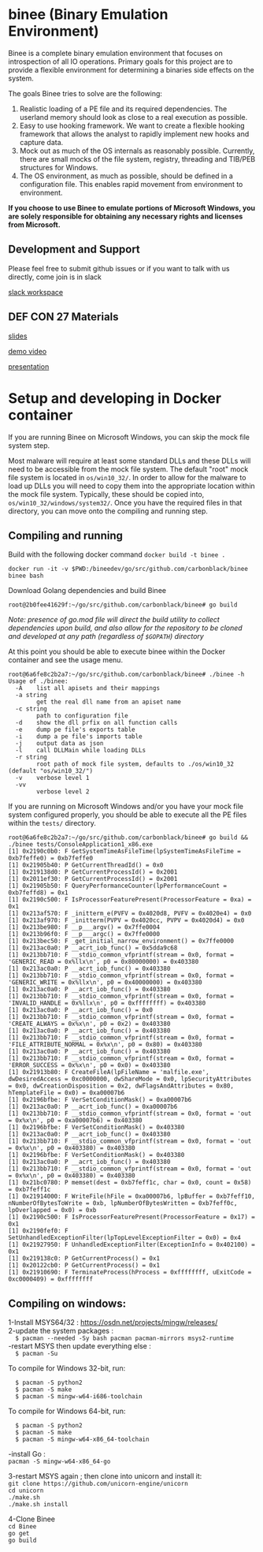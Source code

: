# binee (Binary Emulation Environment)

Binee is a complete binary emulation environment that focuses on introspection
of all IO operations. Primary goals for this project are to provide a flexible
environment for determining a binaries side effects on the system.

The goals Binee tries to solve are the following:

1. Realistic loading of a PE file and its required dependencies. The userland
   memory should look as close to a real execution as possible.
2. Easy to use hooking framework. We want to create a flexible hooking
   framework that allows the analyst to rapidly implement new hooks and capture
   data.
3. Mock out as much of the OS internals as reasonably possible. Currently,
   there are small mocks of the file system, registry, threading and TIB/PEB
   structures for Windows.
4. The OS environment, as much as possible, should be defined in a
   configuration file. This enables rapid movement from environment to
   environment.

**If you choose to use Binee to emulate portions of Microsoft Windows, you are
solely responsible for obtaining any necessary rights and licenses from
Microsoft.**

## Development and Support

Please feel free to submit github issues or if you want to talk with us directly, come join is in slack

[slack workspace](https://join.slack.com/t/cb-binee/shared_invite/enQtODAwMjM5NzU4MDY4LTE3ZjJkY2FiNmIwMjExOTcwZDAxMjllZjdhODExNDZiZGFkOTJkZTU4YzY0YzVmMTc0N2ExMmYzMzg5MjNhOWU)

## DEF CON 27 Materials

[slides](https://github.com/carbonblack/binee/blob/defcon27/Kyle%20Gwinnup%20-%20Next%20Generation%20Process%20Emulation%20with%20Binee.pdf)

[demo video](https://github.com/carbonblack/binee/blob/defcon27/Kyle%20Gwinnup%20-%20Next%20Generation%20Process%20Emulation%20with%20Binee%20Demo.mp4)

[presentation](https://www.youtube.com/watch?v=z4OvVFw5pYI)

# Setup and developing in Docker container

If you are running Binee on Microsoft Windows, you can skip the mock file system step. 

Most malware will require at least some standard DLLs and these DLLs will need
to be accessible from the mock file system. The default "root" mock file system
is located in `os/win10_32/`. In order to allow for the malware to load up DLLs
you will need to copy them into the appropriate location within the mock file
system. Typically, these should be copied into,
`os/win10_32/windows/system32/`. Once you have the required files in that
directory, you can move onto the compiling and running step.

## Compiling and running

Build with the following docker command `docker build -t binee .`

```
docker run -it -v $PWD:/bineedev/go/src/github.com/carbonblack/binee binee bash
```

Download Golang dependencies and build Binee 

```
root@2b0fee41629f:~/go/src/github.com/carbonblack/binee# go build
```
_Note: presence of go.mod file will direct the build utility to collect dependencies upon build, and also allow for the repository to be cloned and developed at any path (regardless of `$GOPATH`) directory_


At this point you should be able to execute binee within the Docker container
and see the usage menu.

```
root@6a6fe8c2b2a7:~/go/src/github.com/carbonblack/binee# ./binee -h
Usage of ./binee:
  -A    list all apisets and their mappings
  -a string
        get the real dll name from an apiset name
  -c string
        path to configuration file
  -d    show the dll prfix on all function calls
  -e    dump pe file's exports table
  -i    dump a pe file's imports table
  -j    output data as json
  -l    call DLLMain while loading DLLs
  -r string
        root path of mock file system, defaults to ./os/win10_32 (default "os/win10_32/")
  -v    verbose level 1
  -vv
        verbose level 2
```

If you are running on Microsoft Windows and/or you have your mock file system
configured properly, you should be able to execute all the PE files within the
`tests/` directory.

```
root@6a6fe8c2b2a7:~/go/src/github.com/carbonblack/binee# go build && ./binee tests/ConsoleApplication1_x86.exe 
[1] 0x2190c0b0: F GetSystemTimeAsFileTime(lpSystemTimeAsFileTime = 0xb7feffe0) = 0xb7feffe0
[1] 0x21905b40: P GetCurrentThreadId() = 0x0
[1] 0x219138d0: P GetCurrentProcessId() = 0x2001
[1] 0x2011ef30: P GetCurrentProcessId() = 0x2001
[1] 0x21905b50: F QueryPerformanceCounter(lpPerformanceCount = 0xb7feffd8) = 0x1
[1] 0x2190c500: F IsProcessorFeaturePresent(ProcessorFeature = 0xa) = 0x1
[1] 0x213af570: F _initterm_e(PVFV = 0x4020d8, PVFV = 0x4020e4) = 0x0
[1] 0x213af970: F _initterm(PVPV = 0x4020cc, PVPV = 0x4020d4) = 0x0
[1] 0x213be980: F __p___argv() = 0x7ffe0004
[1] 0x213b96f0: F __p___argc() = 0x7ffe0000
[1] 0x213bec50: F _get_initial_narrow_environment() = 0x7ffe0000
[1] 0x213ac0a0: P __acrt_iob_func() = 0x5dda9c68
[1] 0x213bb710: F __stdio_common_vfprintf(stream = 0x0, format = 'GENERIC_READ = 0x%llx\n', p0 = 0x80000000) = 0x403380
[1] 0x213ac0a0: P __acrt_iob_func() = 0x403380
[1] 0x213bb710: F __stdio_common_vfprintf(stream = 0x0, format = 'GENERIC_WRITE = 0x%llx\n', p0 = 0x40000000) = 0x403380
[1] 0x213ac0a0: P __acrt_iob_func() = 0x403380
[1] 0x213bb710: F __stdio_common_vfprintf(stream = 0x0, format = 'INVALID_HANDLE = 0x%llx\n', p0 = 0xffffffff) = 0x403380
[1] 0x213ac0a0: P __acrt_iob_func() = 0x0
[1] 0x213bb710: F __stdio_common_vfprintf(stream = 0x0, format = 'CREATE_ALWAYS = 0x%x\n', p0 = 0x2) = 0x403380
[1] 0x213ac0a0: P __acrt_iob_func() = 0x403380
[1] 0x213bb710: F __stdio_common_vfprintf(stream = 0x0, format = 'FILE_ATTRIBUTE_NORMAL = 0x%x\n', p0 = 0x80) = 0x403380
[1] 0x213ac0a0: P __acrt_iob_func() = 0x403380
[1] 0x213bb710: F __stdio_common_vfprintf(stream = 0x0, format = 'ERROR_SUCCESS = 0x%x\n', p0 = 0x0) = 0x403380
[1] 0x21913b80: F CreateFileA(lpFileName = 'malfile.exe', dwDesiredAccess = 0xc0000000, dwShareMode = 0x0, lpSecurityAttributes = 0x0, dwCreationDisposition = 0x2, dwFlagsAndAttributes = 0x80, hTemplateFile = 0x0) = 0xa00007b6
[1] 0x2196bfbe: F VerSetConditionMask() = 0xa00007b6
[1] 0x213ac0a0: P __acrt_iob_func() = 0xa00007b6
[1] 0x213bb710: F __stdio_common_vfprintf(stream = 0x0, format = 'out = 0x%x\n', p0 = 0xa00007b6) = 0x403380
[1] 0x2196bfbe: F VerSetConditionMask() = 0x403380
[1] 0x213ac0a0: P __acrt_iob_func() = 0x403380
[1] 0x213bb710: F __stdio_common_vfprintf(stream = 0x0, format = 'out = 0x%x\n', p0 = 0x403380) = 0x403380
[1] 0x2196bfbe: F VerSetConditionMask() = 0x403380
[1] 0x213ac0a0: P __acrt_iob_func() = 0x403380
[1] 0x213bb710: F __stdio_common_vfprintf(stream = 0x0, format = 'out = 0x%x\n', p0 = 0x403380) = 0x403380
[1] 0x21bc0780: P memset(dest = 0xb7feff1c, char = 0x0, count = 0x58) = 0xb7feff1c
[1] 0x21914000: F WriteFile(hFile = 0xa00007b6, lpBuffer = 0xb7feff10, nNumberOfBytesToWrite = 0xb, lpNumberOfBytesWritten = 0xb7feff0c, lpOverlapped = 0x0) = 0xb
[1] 0x2190c500: F IsProcessorFeaturePresent(ProcessorFeature = 0x17) = 0x1
[1] 0x2190fef0: F SetUnhandledExceptionFilter(lpTopLevelExceptionFilter = 0x0) = 0x4
[1] 0x21927950: F UnhandledExceptionFilter(ExceptionInfo = 0x402100) = 0x1
[1] 0x219138c0: P GetCurrentProcess() = 0x1
[1] 0x20122cb0: P GetCurrentProcess() = 0x1
[1] 0x21910690: F TerminateProcess(hProcess = 0xffffffff, uExitCode = 0xc0000409) = 0xffffffff
```


## Compiling on windows:

1-Install MSYS64/32  : https://osdn.net/projects/mingw/releases/  
2-update the system packages :   
`  $ pacman --needed -Sy bash pacman pacman-mirrors msys2-runtime`  
 -restart MSYS then update everything else :   
`  $ pacman -Su`  

  To compile for Windows 32-bit, run:
```
  $ pacman -S python2
  $ pacman -S make
  $ pacman -S mingw-w64-i686-toolchain
  ```
  To compile for Windows 64-bit, run:
```
  $ pacman -S python2
  $ pacman -S make
  $ pacman -S mingw-w64-x86_64-toolchain
  ```
  -install Go :  
`pacman -S mingw-w64-x86_64-go`

3-restart MSYS again ; then clone into unicorn and install it:  
 `git clone https://github.com/unicorn-engine/unicorn `  
 `cd unicorn`  
 `./make.sh `  
 `./make.sh install`  

4-Clone Binee   
`cd Binee`  
`go get`  
`go build`  


